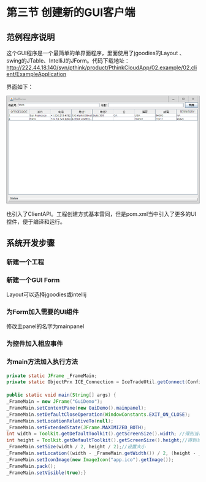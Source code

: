 # 第三节 创建新的GUI客户端

## 范例程序说明

这个GUI程序是一个最简单的单界面程序，里面使用了jgoodies的Layout 、swing的JTable、IntelliJ的JForm。代码下载地址： [http:\/\/222.44.18.140\/svn\/pthink\/product\/PthinkCloudApp\/02.example\/02.client\/ExampleApplication](http://222.44.18.140/svn/pthink/product/PthinkCloudApp/02.example/02.client/ExampleApplication) 

界面如下：

![](/assets/05.png)

也引入了ClientAPI。工程创建方式基本雷同，但是pom.xml当中引入了更多的UI控件，便于编译和运行。

## 系统开发步骤

### 新建一个工程

### 新建一个GUI Form

Layout可以选择jgoodies或intellij

### 为Form加入需要的UI组件

修改主panel的名字为mainpanel

### 为控件加入相应事件

### 为main方法加入执行方法

```java
private static JFrame _FrameMain;
private static ObjectPrx ICE_Connection = IceTradeUtil.getConnect(ConfigUtil.getInstance().getPropConfig().getStringArray("servers"));

public static void main(String[] args) { 
_FrameMain = new JFrame("GuiDemo"); 
_FrameMain.setContentPane(new GuiDemo().mainpanel); 
_FrameMain.setDefaultCloseOperation(WindowConstants.EXIT_ON_CLOSE); 
_FrameMain.setLocationRelativeTo(null); 
_FrameMain.setExtendedState(JFrame.MAXIMIZED_BOTH); 
int width = Toolkit.getDefaultToolkit().getScreenSize().width; //得到当前屏幕分辨率的高 
int height = Toolkit.getDefaultToolkit().getScreenSize().height;//得到当前屏幕分辨率的宽 
_FrameMain.setSize(width / 2, height / 2);//设置大小 
_FrameMain.setLocation((width - _FrameMain.getWidth()) / 2, (height - _FrameMain.getHeight()) / 2); //设置窗体居中显示 
_FrameMain.setIconImage(new ImageIcon("app.ico").getImage()); 
_FrameMain.pack(); 
_FrameMain.setVisible(true);}

```


